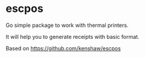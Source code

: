 # escpos
Go simple package to work with thermal printers.

It will help you to generate receipts with basic format.

Based on https://github.com/kenshaw/escpos
